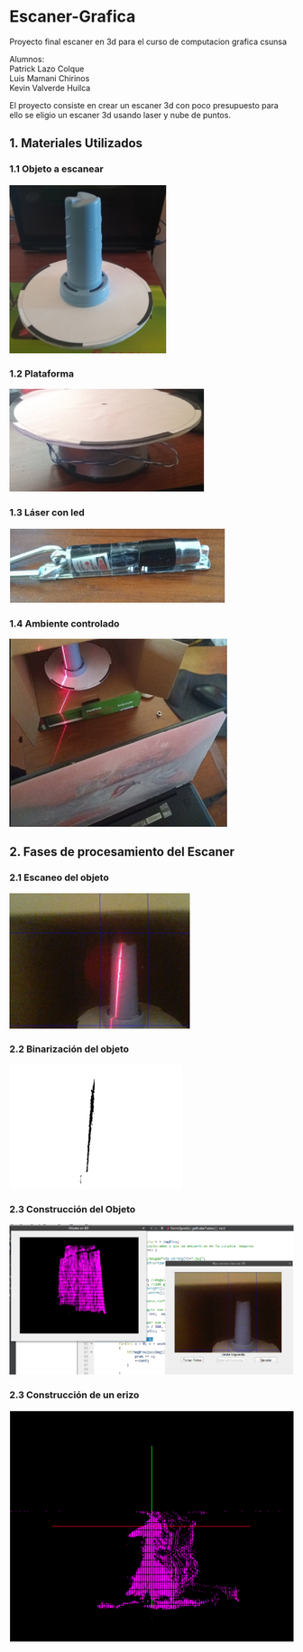 # Escaner-Grafica
Proyecto final escaner en 3d para el curso de computacion grafica csunsa

Alumnos: <br/>
         Patrick Lazo Colque <br/>
         Luis Mamani Chirinos <br/>
         Kevin Valverde Huilca <br/>
         
El proyecto consiste en crear un escaner 3d con poco presupuesto para ello
se eligio un escaner 3d usando laser y nube de puntos.

## 1. Materiales Utilizados

### 1.1 Objeto a escanear
![alt text](capturas/objeto.png)


### 1.2 Plataforma
![alt text](capturas/plataforma.png)

### 1.3 Láser con led
![alt text](capturas/laser.png)


### 1.4 Ambiente controlado
![alt text](capturas/ambiente.png)

## 2. Fases de procesamiento del Escaner

### 2.1 Escaneo del objeto
![alt text](capturas/escaneo.png)

### 2.2 Binarización del objeto
![alt text](capturas/binarizacion.png)

### 2.3 Construcción del Objeto
![alt text](capturas/resultado.png)


### 2.3 Construcción de un erizo 
![alt text](capturas/eriso.png)







